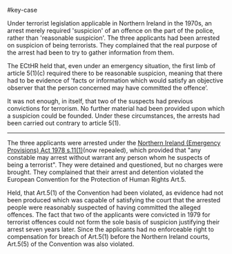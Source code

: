 #key-case 

Under terrorist legislation applicable in Northern Ireland in the 1970s, an arrest merely required 'suspicion' of an offence on the part of the police, rather than 'reasonable suspicion'. The three applicants had been arrested on suspicion of being terrorists. They complained that the real purpose of the arrest had been to try to gather information from them.

The ECtHR held that, even under an emergency situation, the first limb of article 5(1)(c) required there to be reasonable suspicion, meaning that there had to be evidence of 'facts or information which would satisfy an objective observer that the person concerned may have committed the offence’.

It was not enough, in itself, that two of the suspects had previous convictions for terrorism. No further material had been provided upon which a suspicion could be founded. Under these circumstances, the arrests had been carried out contrary to article 5(1).

---

The three applicants were arrested under the [Northern Ireland (Emergency Provisions) Act 1978 s.11(1)](https://uk.westlaw.com/Document/IAEC728A2B7DC11DF813FC6FD5848E001/View/FullText.html?originationContext=document&transitionType=DocumentItem&ppcid=9f53475061764c9d9717d54f786e82b0&contextData=(sc.Search))(now repealed), which provided that "any constable may arrest without warrant any person whom he suspects of being a terrorist". They were detained and questioned, but no charges were brought. They complained that their arrest and detention violated the European Convention for the Protection of Human Rights Art.5.

Held, that Art.5(1) of the Convention had been violated, as evidence had not been produced which was capable of satisfying the court that the arrested people were reasonably suspected of having committed the alleged offences. The fact that two of the applicants were convicted in 1979 for terrorist offences could not form the sole basis of suspicion justifying their arrest seven years later. Since the applicants had no enforceable right to compensation for breach of Art.5(1) before the Northern Ireland courts, Art.5(5) of the Convention was also violated.
